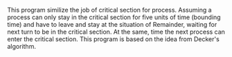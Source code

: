 This program similize the job of critical section for process. Assuming a process can only stay in the critical section for five units of time (bounding time) and have to 
leave and stay at the situation of Remainder, waiting for next turn to be in the critical section. At the same, time the next process can enter the critical section.
This program is based on the idea from Decker's algorithm.
